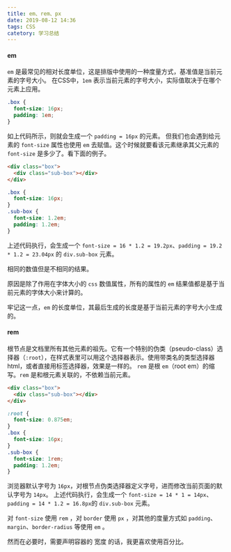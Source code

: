 ```yaml
---
title: em、rem、px
date: 2019-08-12 14:36
tags: CSS
catetory: 学习总结
---
```


#### em
`em` 是最常见的相对长度单位，这是排版中使用的一种度量方式，基准值是当前元素的字号大小。 在CSS中，`1em` 表示当前元素的字号大小，实际值取决于在哪个元素上应用。

```css
.box {
  font-size: 16px;
  padding: 1em;
}
```

如上代码所示，则就会生成一个 `padding = 16px` 的元素。
但我们也会遇到给元素的 `font-size` 属性也使用 `em` 去赋值。这个时候就要看该元素继承其父元素的 `font-size` 是多少了。看下面的例子。

```html
<div class="box">
  <div class="sub-box"></div>
</div>
```

```css
.box {
  font-size: 16px;
}
.sub-box {
  font-size: 1.2em;
  padding: 1.2em;
}
```
上述代码执行，会生成一个 `font-size = 16 * 1.2 = 19.2px`、`padding = 19.2 * 1.2 = 23.04px` 的 `div.sub-box` 元素。

相同的数值但是不相同的结果。

原因是除了作用在字体大小的 `css` 数值属性，所有的属性的 `em` 结果值都是基于当前元素的字体大小来计算的。

牢记这一点，`em` 的长度单位，其最后生成的长度是基于当前元素的字号大小生成的。

#### rem

根节点是文档里所有其他元素的祖先。它有一个特别的伪类（pseudo-class）选择器（`:root`），在样式表里可以用这个选择器表示。使用带类名的类型选择器html，或者直接用标签选择器，效果是一样的。
`rem` 是根 `em`（root em）的缩写。`rem` 是和根元素关联的，不依赖当前元素。

```html
<div class="box">
  <div class="sub-box"></div>
</div>
```

```css
:root {
  font-size: 0.875em;
}
.box {
  font-size: 16px;
}
.sub-box {
  font-size: 1rem;
  padding: 1.2em;
}
```

浏览器默认字号为 `16px`，对根节点伪类选择器定义字号，进而修改当前页面的默认字号为 `14px`。
上述代码执行，会生成一个 `font-size = 14 * 1 = 14px`、`padding = 14 * 1.2 = 16.8px`的 `div.sub-box` 元素。

对 `font-size` 使用 `rem` ，对 `border` 使用 `px` ，对其他的度量方式如 `padding`、`margin`、`border-radius` 等使用 `em` 。

然而在必要时，需要声明容器的 宽度 的话，我更喜欢使用百分比。

